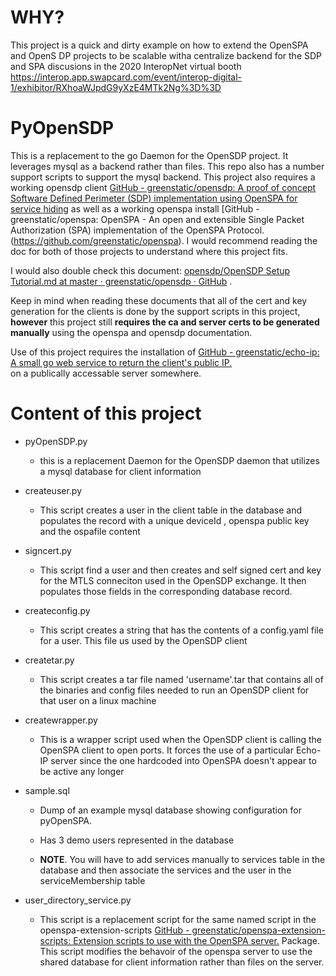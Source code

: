 # WHY?

This project is a quick and dirty example on how to extend the OpenSPA and OpenS
DP projects to be scalable witha centralize backend for the SDP and SPA discusions 
in the 2020 InteropNet virtual booth https://interop.app.swapcard.com/event/interop-digital-1/exhibitor/RXhoaWJpdG9yXzE4MTk2Ng%3D%3D

# PyOpenSDP

This is a replacement to the go Daemon for the OpenSDP project. It leverages mysql 
as a backend rather than files.  This repo also has a number support scripts 
to support the mysql backend.  This project also requires a working opensdp client
[GitHub - greenstatic/opensdp: A proof of concept Software Defined Perimeter (SDP) implementation using OpenSPA for service hiding](https://github.com/greenstatic/opensdp) 
as well as a working openspa install 
[GitHub - greenstatic/openspa: OpenSPA - An open and extensible Single Packet Authorization (SPA) implementation of the OpenSPA Protocol.(https://github.com/greenstatic/openspa).  I would recommend reading the doc for both of those projects to understand where this project fits.  

I would also double check this document: [opensdp/OpenSDP Setup Tutorial.md at master · greenstatic/opensdp · GitHub](https://github.com/greenstatic/opensdp/blob/master/docs/OpenSDP%20Setup%20Tutorial.md) .  

Keep in mind when reading these documents that all of the cert and key generation 
for the clients is done by the support scripts in this project, **however** this 
project still **requires the ca and server certs to be generated manually** using 
the openspa and opensdp documentation.   

Use of this project requires the installation of 
[GitHub - greenstatic/echo-ip: A small go web service to return the client&#39;s public IP.](https://github.com/greenstatic/echo-ip)  
on a publically accessable server somewhere.

# Content of this project

- pyOpenSDP.py
  
  - this is a replacement Daemon for the OpenSDP daemon that utilizes a mysql database for client information

- createuser.py
  
  - This script creates a user in the client table in the database and populates
 the record with a unique deviceId , openspa public key and the ospafile content

- signcert.py
  
  - This script find a user and then creates and self signed cert and key for the 
  MTLS conneciton used in the OpenSDP exchange.  It then populates those fields 
  in the corresponding database record.

- createconfig.py
  
  - This script creates a string that has the contents of a config.yaml file for
 a user.  This file us used by the OpenSDP client

- createtar.py
  
  - This script creates a tar file named 'username'.tar that contains all of the
 binaries and config files needed to run an OpenSDP client for that user on a linux 
 machine

- createwrapper.py
  
  - This is a wrapper script used when the OpenSDP client is calling the OpenSPA
 client to open ports.  It forces the use of a particular Echo-IP server since the 
 one hardcoded into OpenSPA doesn't appear to be active any longer

- sample.sql
  
  - Dump of an example mysql database showing configuration for pyOpenSPA. 
  
  - Has 3 demo users represented in the database
  
  - **NOTE**.  You will have to add services manually to services table in the database 
  and then associate the services and the user in the serviceMembership table

- user_directory_service.py
  
  - This script is a replacement script for the same named script in the 
  openspa-extension-scripts 
  [GitHub - greenstatic/openspa-extension-scripts: Extension scripts to use with the OpenSPA server.](https://github.com/greenstatic/openspa-extension-scripts) 
  Package.  This script modifies the behavoir of the openspa server to use the shared database for 
  client information rather than files on the server.


